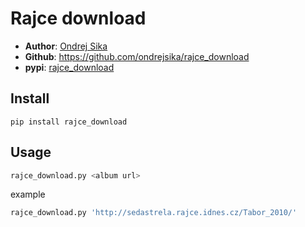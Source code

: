 # Rajce download

* __Author__: [Ondrej Sika](http://ondrejsika.com)
* __Github__: <https://github.com/ondrejsika/rajce_download>
* __pypi__: [rajce_download](https://pypi.python.org/pypi/rajce_download)

## Install

```
pip install rajce_download
```

## Usage

``` bash
rajce_download.py <album url>
```

example

``` bash
rajce_download.py 'http://sedastrela.rajce.idnes.cz/Tabor_2010/'
```

